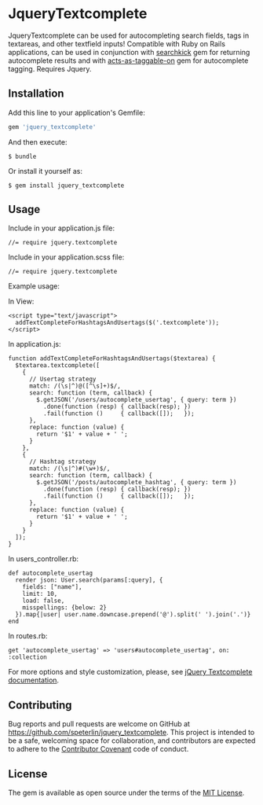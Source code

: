 # JqueryTextcomplete

JqueryTextcomplete can be used for autocompleting search fields, tags in textareas, and other textfield inputs! Compatible with Ruby on Rails applications, can be used in conjunction with [searchkick](https://github.com/ankane/searchkick) gem for returning autocomplete results and with [acts-as-taggable-on](https://github.com/mbleigh/acts-as-taggable-on) gem for autocomplete tagging. Requires Jquery.

## Installation

Add this line to your application's Gemfile:

```ruby
gem 'jquery_textcomplete'
```

And then execute:

    $ bundle

Or install it yourself as:

    $ gem install jquery_textcomplete

## Usage

Include in your application.js file:

    //= require jquery.textcomplete

Include in your application.scss file:

    //= require jquery.textcomplete

Example usage:

In View:

    <script type="text/javascript">
      addTextCompleteForHashtagsAndUsertags($('.textcomplete'));
    </script>

In application.js:

    function addTextCompleteForHashtagsAndUsertags($textarea) {
      $textarea.textcomplete([
        {
          // Usertag strategy
          match: /(\s|^)@([^\s]+)$/,
          search: function (term, callback) {
            $.getJSON('/users/autocomplete_usertag', { query: term })
              .done(function (resp) { callback(resp); })
              .fail(function ()     { callback([]);   });
          },
          replace: function (value) {
            return '$1' + value + ' ';
          }
        },
        {
          // Hashtag strategy
          match: /(\s|^)#(\w+)$/,
          search: function (term, callback) {
            $.getJSON('/posts/autocomplete_hashtag', { query: term })
              .done(function (resp) { callback(resp); })
              .fail(function ()     { callback([]);   });
          },
          replace: function (value) {
            return '$1' + value + ' ';
          }
        }
      ]);
    }

In users_controller.rb:

    def autocomplete_usertag
      render json: User.search(params[:query], {
        fields: ["name"],
        limit: 10,
        load: false,
        misspellings: {below: 2}
      }).map{|user| user.name.downcase.prepend('@').split(' ').join('.')}
    end

In routes.rb:

    get 'autocomplete_usertag' => 'users#autocomplete_usertag', on: :collection


For more options and style customization, please, see [jQuery Textcomplete documentation](https://github.com/yuku-t/jquery-textcomplete).

<!-- ## Development

After checking out the repo, run `bin/setup` to install dependencies. Then, run `rake spec` to run the tests. You can also run `bin/console` for an interactive prompt that will allow you to experiment.

To install this gem onto your local machine, run `bundle exec rake install`. To release a new version, update the version number in `version.rb`, and then run `bundle exec rake release`, which will create a git tag for the version, push git commits and tags, and push the `.gem` file to [rubygems.org](https://rubygems.org). -->

## Contributing

Bug reports and pull requests are welcome on GitHub at https://github.com/speterlin/jquery_textcomplete. This project is intended to be a safe, welcoming space for collaboration, and contributors are expected to adhere to the [Contributor Covenant](http://contributor-covenant.org) code of conduct.


## License

The gem is available as open source under the terms of the [MIT License](http://opensource.org/licenses/MIT).
